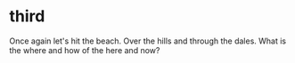 # third
Once again let's hit the beach. 
Over the hills and through the dales. 
What is the where and how of the here and now?


